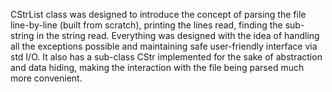 CStrList class was designed to introduce the concept of parsing the file line-by-line (built from scratch), printing the lines read,
finding the sub-string in the string read. Everything was designed with the idea of handling all the exceptions possible and maintaining
safe user-friendly interface via std I/O. It also has a sub-class CStr implemented for the sake of abstraction and data hiding, making
the interaction with the file being parsed much more convenient.
